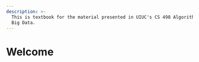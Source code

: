 ```yaml
---
description: >-
  This is textbook for the material presented in UIUC's CS 498 Algorithms for
  Big Data.
---
```


# Welcome


